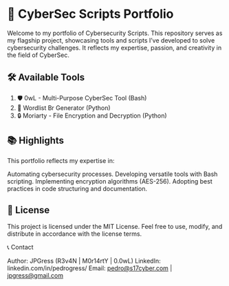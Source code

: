 # 🚀 CyberSec Scripts Portfolio

Welcome to my portfolio of Cybersecurity Scripts. This repository serves as my flagship project, showcasing tools and scripts I’ve developed to solve cybersecurity challenges. It reflects my expertise, passion, and creativity in the field of CyberSec.

## 🛠 Available Tools

1. 🛡️ 0wL - Multi-Purpose CyberSec Tool (Bash)
2. 🔑 Wordlist Br Generator (Python)
3. 🔒 Moriarty - File Encryption and Decryption (Python)

## 📚 Highlights

This portfolio reflects my expertise in:

Automating cybersecurity processes.
Developing versatile tools with Bash scripting.
Implementing encryption algorithms (AES-256).
Adopting best practices in code structuring and documentation.

## 📝 License

This project is licensed under the MIT License. Feel free to use, modify, and distribute in accordance with the license terms.

📞 Contact

Author: JPGress (R3v4N | M0r14rtY | 0.0wL)
LinkedIn: linkedin.com/in/pedrogress/
Email: pedro@s17cyber.com | jpgress@gmail.com